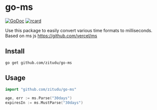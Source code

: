 # go-ms

[![GoDoc](https://godoc.org/github.com/golang/gddo?status.svg)](https://pkg.go.dev/github.com/zitudu/go-ms)
[![rcard](https://goreportcard.com/badge/github.com/json-iterator/go)](https://goreportcard.com/report/github.com/zitudu/go-ms)

Use this package to easily convert various time formats to milliseconds. Based on ms js <https://github.com/vercel/ms>

## Install

`go get github.com/zitudu/go-ms`

## Usage

```go
import "github.com/zitudu/go-ms"

age, err := ms.Parse("30days")
expiresIn := ms.MustParse("30days")
```
